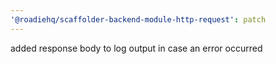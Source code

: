 ```yaml
---
'@roadiehq/scaffolder-backend-module-http-request': patch
---
```


added response body to log output in case an error occurred

